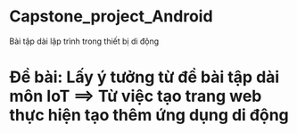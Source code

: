 # Capstone_project_Android
Bài tập dài lập trình trong thiết bị di động
# Đề bài: Lấy ý tưởng từ đề bài tập dài môn IoT ==> Từ việc tạo trang web thực hiện tạo thêm ứng dụng di động
